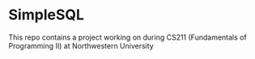 # SimpleSQL

This repo contains a project working on during CS211 (Fundamentals of Programming II) at Northwestern University
